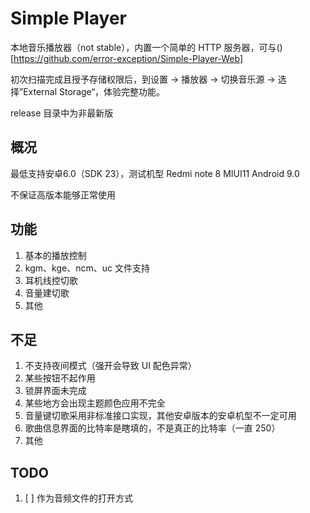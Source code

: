 # Simple Player

本地音乐播放器（not stable），内置一个简单的 HTTP 服务器，可与()[https://github.com/error-exception/Simple-Player-Web]

初次扫描完成且授予存储权限后，到设置 -> 播放器 -> 切换音乐源 -> 选择”External Storage“，体验完整功能。

release 目录中为非最新版

## 概况

最低支持安卓6.0（SDK 23），测试机型 Redmi note 8 MIUI11 Android 9.0

不保证高版本能够正常使用

## 功能

1. 基本的播放控制
2. kgm、kge、ncm、uc 文件支持
3. 耳机线控切歌
4. 音量建切歌
5. 其他

## 不足

1. 不支持夜间模式（强开会导致 UI 配色异常）
2. 某些按钮不起作用
3. 锁屏界面未完成
4. 某些地方会出现主题颜色应用不完全
5. 音量键切歌采用非标准接口实现，其他安卓版本的安卓机型不一定可用
6. 歌曲信息界面的比特率是瞎填的，不是真正的比特率（一直 250）
7. 其他

## TODO

1. [ ] 作为音频文件的打开方式
